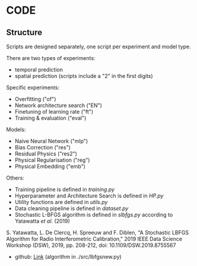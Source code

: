 # CODE

## Structure
Scripts are designed separately, one script per experiment and model type.

There are two types of experiments:
- temporal prediction
- spatial prediction (scripts include a "2" in the first digits)

Specific experiments:
- Overfitting ("of")
- Network architecture search ("EN")
- Finetuning of learning rate ("ft")
- Training \& evaluation ("eval")

Models:
- Naive Neural Network ("mlp")
- Bias Correction ("res")
- Residual Physics ("res2")
- Physical Regularisation ("reg")
- Physical Embedding ("emb")

Others:
- Training pipeline is defined in *training.py*
- Hyperparameter and Architecture Search is defined in *HP.py*
- Utility functions are defined in *utils.py*
- Data cleaning pipeline is defined in *dataset.py*
- Stochastic L-BFGS algorithm is defined in *slbfgs.py* according to Yatawatta *et al.* (2019)



S. Yatawatta, L. De Clercq, H. Spreeuw and F. Diblen, "A Stochastic LBFGS Algorithm for Radio Interferometric Calibration," 2019 IEEE Data Science Workshop (DSW), 2019, pp. 208-212, doi: 10.1109/DSW.2019.8755567
- github: [Link](https://github.com/SarodYatawatta/federated-pytorch-test) (algorithm in ./src/lbfgsnew.py)


